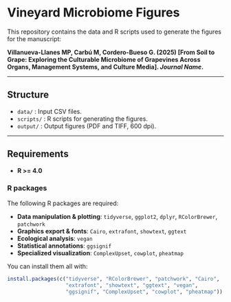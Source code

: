 # Vineyard Microbiome Figures

This repository contains the data and R scripts used to generate the figures for the manuscript:

**Villanueva-Llanes MP, Carbú M, Cordero-Bueso G. (2025) [From Soil  to Grape: Exploring the Culturable Microbiome of Grapevines Across Organs, Management Systems, and Culture Media]. *Journal Name*.**

---

## Structure

- `data/` : Input CSV files.  
- `scripts/` : R scripts for generating the figures.  
- `output/` : Output figures (PDF and TIFF, 600 dpi).  

---

## Requirements

- **R >= 4.0**

### R packages
The following R packages are required:  

- **Data manipulation & plotting**: `tidyverse`, `ggplot2`, `dplyr`, `RColorBrewer`, `patchwork`  
- **Graphics export & fonts**: `Cairo`, `extrafont`, `showtext`, `ggtext`  
- **Ecological analysis**: `vegan`  
- **Statistical annotations**: `ggsignif`  
- **Specialized visualization**: `ComplexUpset`, `cowplot`, `pheatmap`  

You can install them all with:  
```r
install.packages(c("tidyverse", "RColorBrewer", "patchwork", "Cairo",
                   "extrafont", "showtext", "ggtext", "vegan",
                   "ggsignif", "ComplexUpset", "cowplot", "pheatmap"))
